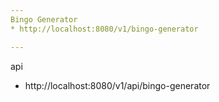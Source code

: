 ```yaml
---
Bingo Generator
* http://localhost:8080/v1/bingo-generator

---
```

api
* http://localhost:8080/v1/api/bingo-generator